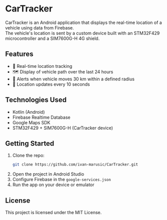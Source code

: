# CarTracker

CarTracker is an Android application that displays the real-time location of a vehicle using data from Firebase.  
The vehicle's location is sent by a custom device built with an STM32F429 microcontroller and a SIM7600G-H 4G shield.

## Features

- 📍 Real-time location tracking
- 🗺️ Display of vehicle path over the last 24 hours
- 🔔 Alerts when vehicle moves 30 km within a defined radius
- 🔄 Location updates every 10 seconds

## Technologies Used

- Kotlin (Android)
- Firebase Realtime Database
- Google Maps SDK
- STM32F429 + SIM7600G-H (CarTracker device)

## Getting Started

1. Clone the repo:
   ```bash
   git clone https://github.com/ivan-marusic/CarTracker.git
   ```
2. Open the project in Android Studio
3. Configure Firebase in the `google-services.json`
4. Run the app on your device or emulator

## License

This project is licensed under the MIT License.
